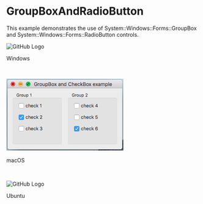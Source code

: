 # GroupBoxAndRadioButton
This example demonstrates the use of 
System::Windows::Forms::GroupBox and System::Windows::Forms::RadioButton controls.
<BR>

![GitHub Logo](../../../docs/Pictures/Examples/Forms/GroupBoxAndCheckBoxW.png)
<p align="left">Windows</p>
<BR>

![GitHub Logo](../../../docs/Pictures/Examples/Forms/GroupBoxAndCheckBoxM.png)
<p align="left">macOS</p>
<BR>

![GitHub Logo](../../../docs/Pictures/Examples/Forms/GroupBoxAndCheckBoxU.png)
<p align="left">Ubuntu</p>
<BR>
